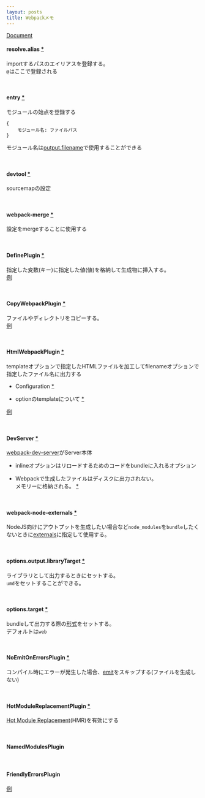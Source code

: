 ```yaml
---
layout: posts
title: Webpackメモ 
---
```

[Document](https://webpack.js.org/concepts/)  

#### resolve.alias [\*](https://webpack.js.org/configuration/resolve/#resolve-alias)

importするパスのエイリアスを登録する。  
`@`はここで登録される  

<br>

#### entry [\*](https://webpack.js.org/configuration/entry-context/#entry)

モジュールの始点を登録する

```
{
    モジュール名: ファイルパス
}
```

モジュール名は[output.filename](https://webpack.js.org/configuration/output/#output-filename)で使用することができる

<br>

#### devtool [\*](https://webpack.js.org/configuration/devtool/)

sourcemapの設定

<br>

#### webpack-merge [\*](https://github.com/survivejs/webpack-merge)

設定をmergeすることに使用する

<br>

#### DefinePlugin [\*](https://webpack.js.org/plugins/define-plugin/)

指定した変数(キー)に指定した値(値)を格納して生成物に挿入する。  
[例](https://github.com/vuejs-templates/webpack/blob/cd4d7d957c9af3d37092c79bf490b56b8d88b108/template/build/webpack.prod.conf.js#L34)

<br>

#### CopyWebpackPlugin [\*](https://github.com/webpack-contrib/copy-webpack-plugin)

ファイルやディレクトリをコピーする。  
[例](https://github.com/vuejs-templates/webpack/blob/42cd10c84c222422c10a8cadf62be6985b673c84/template/build/webpack.dev.conf.js#L61)

<br>

#### HtmlWebpackPlugin [\*](https://github.com/jantimon/html-webpack-plugin)

templateオプションで指定したHTMLファイルを加工してfilenameオプションで指定したファイル名に出力する  

* Configuration [\*](https://github.com/jantimon/html-webpack-plugin#configuration)  

* optionのtemplateについて [\*](https://github.com/jantimon/html-webpack-plugin/blob/master/docs/template-option.md)  

[例](https://github.com/vuejs-templates/webpack/blob/42cd10c84c222422c10a8cadf62be6985b673c84/template/build/webpack.dev.conf.js#L55)

<br>

#### DevServer [\*](https://webpack.js.org/configuration/dev-server/#devserver-inline)

[webpack-dev-server](https://github.com/webpack/webpack-dev-server)がServer本体

* inlineオプションはリロードするためのコードをbundleに入れるオプション

* Webpackで生成したファイルはディスクに出力されない。  
メモリーに格納される。 [\*](https://github.com/webpack/webpack-dev-server/blob/master/examples/README.md#notes)

<br>

#### webpack-node-externals [\*](https://github.com/liady/webpack-node-externals)

NodeJS向けにアウトプットを生成したい場合など`node_modules`を`bundle`したくないときに[externals](https://webpack.js.org/configuration/externals/)に指定して使用する。


<br>

#### options.output.libraryTarget [\*](https://webpack.js.org/guides/author-libraries/)

ライブラリとして出力するときにセットする。  
`umd`をセットすることができる。  

<br>

#### options.target [\*](https://webpack.js.org/concepts/targets/)

bundleして出力する際の[形式](https://webpack.js.org/configuration/target/#string)をセットする。  
デフォルトは`web`

<br>

#### NoEmitOnErrorsPlugin [\*](https://webpack.js.org/plugins/no-emit-on-errors-plugin/)

コンパイル時にエラーが発生した場合、[emit](https://webpack.js.org/concepts/#output)をスキップする(ファイルを生成しない)

<br>

#### HotModuleReplacementPlugin [\*](https://webpack.js.org/concepts/hot-module-replacement/)

[Hot Module Replacement](https://webpack.js.org/concepts/hot-module-replacement/)(HMR)を有効にする

<br>

#### NamedModulesPlugin

<br>

#### FriendlyErrorsPlugin

[例](https://github.com/vuejs-templates/webpack/blob/42cd10c84c222422c10a8cadf62be6985b673c84/template/build/webpack.dev.conf.js#L83)

<br>
